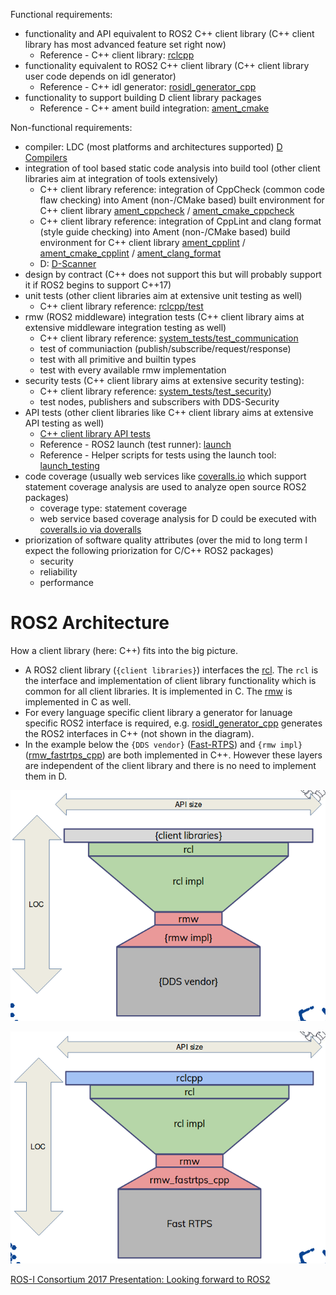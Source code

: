 Functional requirements:

* functionality and API equivalent to ROS2 C++ client library (C++ client library has most advanced feature set right now)
  * Reference - C++ client library: [rclcpp](https://github.com/ros2/rclcpp)
* functionality equivalent to ROS2 C++ client library (C++ client library user code depends on idl generator)
  * Reference - C++ idl generator: [rosidl_generator_cpp](https://github.com/ros2/rosidl/tree/master/rosidl_generator_cpp)
* functionality to support building D client library packages
  * Reference - C++ ament build integration: [ament_cmake](https://github.com/ament/ament_cmake)

Non-functional requirements:

* compiler: LDC (most platforms and architectures supported) [D Compilers](https://wiki.dlang.org/Compilers)
* integration of tool based static code analysis into build tool (other client libraries aim at integration of tools extensively)
  * C++ client library reference: integration of CppCheck (common code flaw checking) into Ament (non-/CMake based) built environment for C++ client library [ament_cppcheck](https://github.com/ament/ament_lint/tree/master/ament_cppcheck) / [ament_cmake_cppcheck](https://github.com/ament/ament_lint/tree/master/ament_cmake_cppcheck)
  * C++ client library reference: integration of CppLint and clang format (style guide checking) into Ament (non-/CMake based) build environment for C++ client library [ament_cpplint](https://github.com/ament/ament_lint/tree/master/ament_cpplint) / [ament_cmake_cpplint](https://github.com/ament/ament_lint/tree/master/ament_cmake_cpplint) / [ament_clang_format](https://github.com/ament/ament_lint/tree/master/ament_clang_format)
  * D: [D-Scanner](https://github.com/dlang-community/D-Scanner)
* design by contract (C++ does not support this but will probably support it if ROS2 begins to support C++17)
* unit tests (other client libraries aim at extensive unit testing as well)
  * C++ client library reference: [rclcpp/test](https://github.com/ros2/rclcpp/tree/master/rclcpp/test)
* rmw (ROS2 middleware) integration tests (C++ client library aims at extensive middleware integration testing as well)
  * C++ client library reference: [system_tests/test_communication](https://github.com/ros2/system_tests/tree/master/test_communication)
  * test of communiaction (publish/subscribe/request/response)
  * test with all primitive and builtin types
  * test with every available rmw implementation
* security tests (C++ client library aims at extensive security testing):
  * C++ client library reference: [system_tests/test_security](https://github.com/ros2/system_tests/tree/master/test_security))
  * test nodes, publishers and subscribers with DDS-Security
* API tests (other client libraries like C++ client library aims at extensive API testing as well)
  * [C++ client library API tests](https://github.com/ros2/system_tests/tree/master/test_rclcpp)
  * Reference - ROS2 launch (test runner): [launch](https://github.com/ros2/launch/tree/master/launch)
  * Reference - Helper scripts for tests using the launch tool: [launch_testing](https://github.com/ros2/launch/tree/master/launch_testing)
* code coverage (usually web services like [coveralls.io](https://coveralls.io/) which support statement coverage analysis are used to analyze open source ROS2 packages)
  * coverage type: statement coverage
  * web service based coverage analysis for D could be executed with [coveralls.io via doveralls](https://coveralls.zendesk.com/hc/en-us/articles/204189715)
* priorization of software quality attributes (over the mid to long term I expect the following priorization for C/C++ ROS2 packages)
  * security
  * reliability
  * performance

# ROS2 Architecture

How a client library (here: C++) fits into the big picture.

* A ROS2 client library (`{client libraries}`) interfaces the [rcl](https://github.com/ros2/rcl). The `rcl` is the interface and implementation of client library functionality which is common for all client libraries. It is implemented in C. The [rmw](https://github.com/ros2/rmw) is implemented in C as well.
* For every language specific client library a generator for lanuage specific ROS2 interface is required, e.g. [rosidl_generator_cpp](https://github.com/ros2/rosidl/tree/master/rosidl_generator_cpp) generates the ROS2 interfaces in C++ (not shown in the diagram).
* In the example below the `{DDS vendor}` ([Fast-RTPS](https://github.com/eProsima/Fast-RTPS)) and `{rmw impl}` ([rmw_fastrtps_cpp](https://github.com/ros2/rmw_fastrtps)) are both implemented in C++. However these layers are independent of the client library and there is no need to implement them in D.

![](diagrams/ros2_hour_glass_pattern_generic.png)

![](diagrams/ros2_hour_glass_pattern_cpp.png)

[ROS-I Consortium 2017 Presentation: Looking forward to ROS2](https://static1.squarespace.com/static/51df34b1e4b08840dcfd2841/t/598be660f9a61ea2b0da7bac/1502340717919/4_ROS-I+AP+Consortium+Presentation+ROS2+Tully.pdf)
